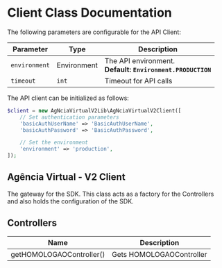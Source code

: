 
# Client Class Documentation

The following parameters are configurable for the API Client:

| Parameter | Type | Description |
|  --- | --- | --- |
| `environment` | Environment | The API environment. <br> **Default: `Environment.PRODUCTION`** |
| `timeout` | `int` | Timeout for API calls |

The API client can be initialized as follows:

```php
$client = new AgNciaVirtualV2Lib\AgNciaVirtualV2Client([
    // Set authentication parameters
    'basicAuthUserName' => 'BasicAuthUserName',
    'basicAuthPassword' => 'BasicAuthPassword',

    // Set the environment
    'environment' => 'production',
]);
```

## Agência Virtual - V2 Client

The gateway for the SDK. This class acts as a factory for the Controllers and also holds the configuration of the SDK.

## Controllers

| Name | Description |
|  --- | --- |
| getHOMOLOGAOController() | Gets HOMOLOGAOController |

